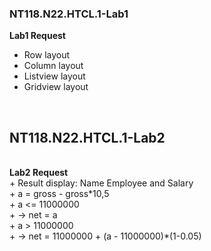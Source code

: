 ### NT118.N22.HTCL.1-Lab1
<b>Lab1 Request</b>
+ Row layout
+ Column layout
+ Listview layout
+ Gridview layout
</br>
<h2>NT118.N22.HTCL.1-Lab2</h2>
</br>
<b>Lab2 Request</b>
</br>
+ Result display: Name Employee and Salary
</br>
+ a = gross - gross*10,5
</br>
+ a <= 11000000
</br>
+ -> net = a
</br>
+ a > 11000000
</br>
+ -> net = 11000000 + (a - 11000000)*(1-0.05)
